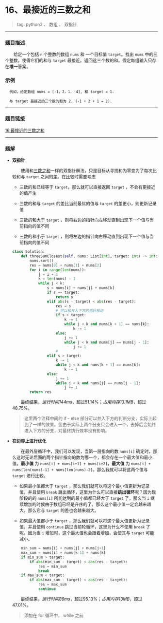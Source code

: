 # 16、最接近的三数之和
> tag: python3 、 数组 、 双指针

***
### 题目描述
&emsp;&emsp;给定一个包括 `n` 个整数的数组 `nums` 和 一个目标值 `target`。找出 `nums` 中的三个整数，使得它们的和与 `target` 最接近。返回这三个数的和。假定每组输入只存在**唯一**答案。

### 示例
```
  例如，给定数组 nums = [-1，2，1，-4], 和 target = 1.

  与 target 最接近的三个数的和为 2. (-1 + 2 + 1 = 2).
```
***
### 题目链接
[16.最接近的三数之和](https://leetcode-cn.com/problems/3sum-closest/)
***
### 题解
* **双指针**

  &emsp;&emsp;使用和[三数之和](..\15-3Sum-三数之和)一样的双指针解法，只是目标从寻找和为零变为了每次比较和与 `target` 之间的差。在比较时需要考虑
  + 三数的和已经等于 `target`，那么就可以直接返回 `target` ，不会有更接近的值产生

  + 三数的和与 `target` 的差比当前最优的值与 `target` 的差更小，则更新记录值

  + 三数的和大于 `target` ，则将右边的指针向左移动直到出现下一个值与当前指向的值不同

  + 三数的和小于 `target` ，则将左边的指针向右移动直到出现下一个值与当前指向的值不同

  ```python
  class Solution:
      def threeSumClosest(self, nums: List[int], target: int) -> int:
          nums.sort()
          res = nums[0] + nums[1] + nums[2]
          for i in range(len(nums)):
              j = i + 1
              k = len(nums) - 1
              while j < k:
                  s = nums[i] + nums[j] + nums[k]
                  if s == target:
                      return s
                  elif abs(s - target) < abs(res - target):
                      res = s
                      # 可以和并入下方的指针移动
                      if s > target:
                          k -= 1
                          while j < k and nums[k + 1] == nums[k]:
                              k -= 1
                      else:
                          j += 1
                          while j < k and nums[j] == nums[j - 1]:
                              j += 1
                      #
                  elif s > target:
                      k -= 1
                      while j < k and nums[k + 1] == nums[k]:
                          k -= 1
                  else:
                      j += 1
                      while j < k and nums[j] == nums[j - 1]:
                          j += 1
          return res
  ```
  &emsp;&emsp;最终结果，*运行时间144ms*，超过51.14%；*占用内存13.1MB*，超过48.75%。
  > 这里两个注释中间的 if - else 部分可以并入下方的判断分支，实际上起到了一样的效果。但由于实际上两个分支只会进入一个，去掉后会始终进入下方的分支，对最终执行效率没有影响。

* **在边界上进行优化**

  &emsp;&emsp;在最外层循环中，我们可以发现，当第一层指向的数 `nums[i]` 确定时，那么这时无论后面的两个指针指向的数为哪一个，都会存在一个最大值和最小值。**最小值** 为 `nums[i] + nums[i+1] + nums[i+2]`，**最大值** 为 `nums[i] + nums[len(nums)-1] + nums[len(nums)-2]`。那么我就可以将这两个值与 `target` 进行比较。

  + 如果最小值都大于 `target` ，那么我们就可以将这个最小值更新为记录值，并且使用 `break` 跳出循环，这里为什么可以直接**跳出循环**呢？因为现阶段的的 `nums[i]` 所能达到的最小值都已经大于 `target` 了，那么当 `i` 继续增加的时候由于数组已经是升序的了，那么这个最小值一定会越来越大，那么它与 `target` 的差也会越来越大。

  + 如果最大值都小于 `target` ，那么我们就可以将这个最大值更新为记录值，并且使用 `continue` 跳过当前轮循环，这里为什么不使用 `break` 了呢。因为当 `i` 增加时，这个最大值也会跟着增加，会使其与 `target` 可能减小。

  ```python
      min_sum = nums[i] + nums[j] + nums[j+1]
      max_sum = nums[i] + nums[k-1] + nums[k]
      if min_sum > target:
          if abs(min_sum - target) < abs(res - target):
              res = min_sum
              break
      if max_sum < target:
          if abs(max_sum - target) < abs(res - target):
              res = max_sum
              continue
  ```
  &emsp;&emsp;最终结果，*运行时间88ms*，超过95.13%；*占用内存13MB*，超过47.01%。
  > 添加在 for 循环中， while 之前

